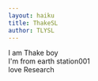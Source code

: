 ```yaml
---
layout: haiku
title: ThakeSL
author: TLYSL
---
```


I am Thake boy  <br>
I'm from earth station001<br>
love Research<br>